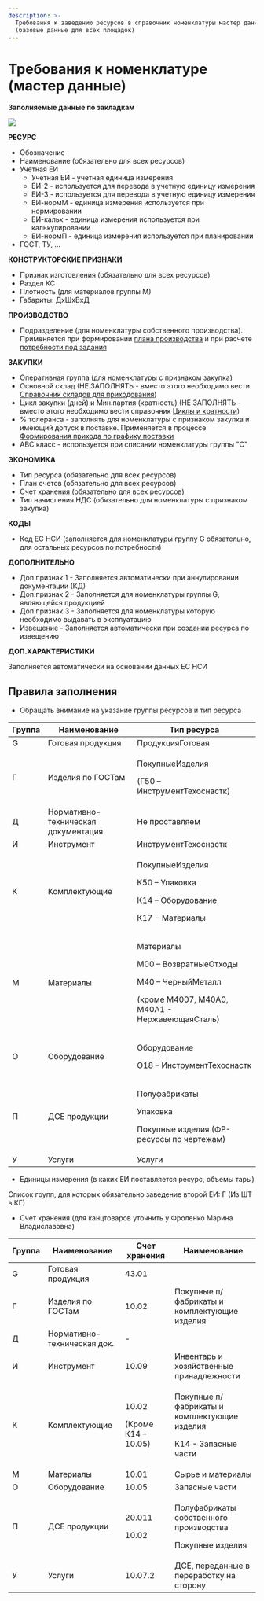 ```yaml
---
description: >-
  Требования к заведению ресурсов в справочник номенклатуры мастер данных
  (базовые данные для всех площадок)
---
```


# Требования к номенклатуре (мастер данные)

**Заполняемые данные по закладкам**

![](<../../../.gitbook/assets/image (525).png>)

**РЕСУРС**

* Обозначение
* Наименование (обязательно для всех ресурсов)
* Учетная ЕИ
  * Учетная ЕИ - учетная единица измерения
  * ЕИ-2 - используется для перевода в учетную единицу измерения
  * ЕИ-3 - используется для перевода в учетную единицу измерения
  * ЕИ-нормМ - единица измерения используется при нормировании
  * ЕИ-кальк - единица измерения используется при калькулировании
  * ЕИ-нормП - единица измерения используется при планировании
* ГОСТ, ТУ, ...

**КОНСТРУКТОРСКИЕ ПРИЗНАКИ**

* Признак изготовления (обязательно для всех ресурсов)
* Раздел КС
* Плотность (для материалов группы М)
* Габариты: ДхШхВхД

**ПРОИЗВОДСТВО**

* Подразделение (для номенклатуры собственного производства). Применяется при формировании [плана производства](../../../upravlenie-proizvodstvom/mps-planirovanie/mps-plan/formirovanie-plana-proizvodstva.md) и при расчете [потребности под задания](../../../upravlenie-proizvodstvom/proizvodstvennye-zadaniya/raschet-potrebnosti-v-materialakh-pod-zadanie.md)

**ЗАКУПКИ**

* Оперативная группа (для номенклатуры с признаком закупка)
* Основной склад (НЕ ЗАПОЛНЯТЬ - вместо этого необходимо вести [Справочник складов для приходования](../../../upravlenie-zakupkami/nsi/spravochnik-skladov-dlya-prikhodovaniya.md))
* Цикл закупки (дней) и Мин.партия (кратность) (НЕ ЗАПОЛНЯТЬ - вместо этого необходимо вести справочник [Циклы и кратности](../../../upravlenie-zakupkami/nsi/cikly-i-kratnosti.md))
* % толеранса - заполнять для номенклатуры с признаком закупка и имеющий допуск в поставке. Применяется в процессе [Формирования прихода по графику поставки](../../../uchet/postuplenie-tovarov-i-uslug/formirovanie-prikhoda-po-grafiku-postavki/)
* ABC класс - используется при списании номенклатуры группы "С"

**ЭКОНОМИКА**

* Тип ресурса (обязательно для всех ресурсов)
* План счетов (обязательно для всех ресурсов)
* Счет хранения (обязательно для всех ресурсов)
* Тип начисления НДС (обязательно для номенклатуры с признаком закупка)

**КОДЫ**

* Код ЕС НСИ (заполняется для номенклатуры группу G обязательно, для остальных ресурсов по потребности)

**ДОПОЛНИТЕЛЬНО**

* Доп.признак 1 - Заполняется автоматически при аннулировании документации (КД)
* Доп.признак 2 - Заполняется для номенклатуры группы G, являющейся продукцией
* Доп.признак 3 - Заполняется для номенклатуры которую необходимо выдавать в эксплуатацию
* Извещение - Заполняется автоматически при создании ресурса по извещению

**ДОП.ХАРАКТЕРИСТИКИ**

Заполняется автоматически на основании данных ЕС НСИ

## Правила заполнения

* Обращать внимание на указание группы ресурсов и тип ресурса

| **Группа** | **Наименование**                    | **Тип ресурса**                                                                                                              |
| ---------- | ----------------------------------- | ---------------------------------------------------------------------------------------------------------------------------- |
| G          | Готовая продукция                   |  ПродукцияГотовая                                                                                                            |
| Г          | Изделия по ГОСТам                   | <p>ПокупныеИзделия</p><p> (Г50 – ИнструментТехоснастк)</p>                                                                   |
| Д          | Нормативно-техническая документация |  Не проставляем                                                                                                              |
| И          | Инструмент                          | ИнструментТехоснастк                                                                                                         |
| К          | Комплектующие                       | <p>ПокупныеИзделия</p><p>К50 – Упаковка</p><p>К14 – Оборудование</p><p>К17 - Материалы</p>                                   |
| М          | Материалы                           | <p>Материалы</p><p>М00 – ВозвратныеОтходы</p><p>М40 – ЧерныйМеталл</p><p> (кроме М4007, М40А0, М40А1 - НержавеющаяСталь)</p> |
| О          | Оборудование                        | <p>Оборудование</p><p>О18 – ИнструментТехоснастк</p>                                                                         |
| П          | ДСЕ продукции                       | <p>Полуфабрикаты</p><p>Упаковка</p><p>Покупные изделия (ФР-ресурсы по чертежам)</p>                                          |
| У          | Услуги                              | Услуги                                                                                                                       |

* Единицы измерения (в каких ЕИ поставляется ресурс, объемы тары)

Список групп, для которых обязательно заведение второй ЕИ: Г (Из ШТ в КГ)

* Счет хранения (для канцтоваров уточнить у Фроленко Марина Владиславовна)

| **Группа** | **Наименование**            | **Счет хранения**                      | **Наименование**                                                               |
| ---------- | --------------------------- | -------------------------------------- | ------------------------------------------------------------------------------ |
| G          | Готовая продукция           | 43.01                                  |                                                                                |
| Г          | Изделия по ГОСТам           | 10.02                                  | Покупные п/фабрикаты и комплектующие изделия                                   |
| Д          | Нормативно-техническая док. | -                                      |                                                                                |
| И          | Инструмент                  | 10.09                                  | Инвентарь и хозяйственные принадлежности                                       |
| К          | Комплектующие               | <p>10.02</p><p>(Кроме К14 – 10.05)</p> | <p>Покупные п/фабрикаты и комплектующие изделия</p><p>К14 - Запасные части</p> |
| М          | Материалы                   | 10.01                                  | Сырье и материалы                                                              |
| О          | Оборудование                | 10.05                                  | Запасные части                                                                 |
| П          | ДСЕ продукции               | <p>20.011</p><p>10.02</p>              | <p>Полуфабрикаты собственного производства</p><p>Покупные изделия</p>          |
| У          | Услуги                      | 10.07.2                                | ДСЕ, переданные в переработку на сторону                                       |

